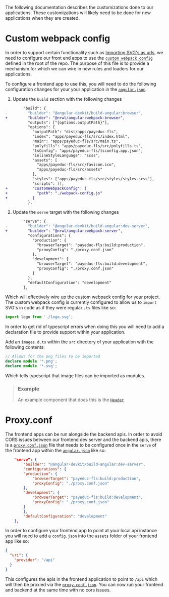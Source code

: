 The following documentation describes the customizations done to our applications. These customizations will likely need to be done for new applications when they are created.

# Custom webpack config

In order to support certain functionality such as [Importing SVG's as urls](https://www.npmjs.com/package/svg-url-loader), we need to configure our front end apps to use the [`custom webpack config`] defined in the root of the repo. The purpose of this file is to provide a mechanism for which we can wire in new rules and loaders for our applications.

To configure a frontend app to use this, you will need to do the following configuration changes for your your application in the [`angular.json`].

1. Update the `build` section with the following changes

```patch
        "build": {
-         "builder": "@angular-devkit/build-angular:browser",
+         "builder": "@nrwl/angular:webpack-browser",
          "outputs": ["{options.outputPath}"],
          "options": {
            "outputPath": "dist/apps/payeduc-fls",
            "index": "apps/payeduc-fls/src/index.html",
            "main": "apps/payeduc-fls/src/main.ts",
            "polyfills": "apps/payeduc-fls/src/polyfills.ts",
            "tsConfig": "apps/payeduc-fls/tsconfig.app.json",
            "inlineStyleLanguage": "scss",
            "assets": [
              "apps/payeduc-fls/src/favicon.ico",
              "apps/payeduc-fls/src/assets"
            ],
            "styles": ["apps/payeduc-fls/src/styles/styles.scss"],
            "scripts": [],
+           "customWebpackConfig": {
+             "path": "./webpack-config.js"
+           }
          },
```

2. Update the `serve` target with the following changes

```patch
        "serve": {
-         "builder": "@angular-devkit/build-angular:dev-server",
+         "builder": "@nrwl/angular:webpack-server",
          "configurations": {
            "production": {
              "browserTarget": "payeduc-fls:build:production",
              "proxyConfig": "./proxy.conf.json"
            },
            "development": {
              "browserTarget": "payeduc-fls:build:development",
              "proxyConfig": "./proxy.conf.json"
            }
          },
          "defaultConfiguration": "development"
        },

```

Which will effectively wire up the custom webpack config for your project. The custom webpack config is currently configured to allow us to `import` SVG's in code as if they were regular `.ts` files like so:

```ts
import logo from './logo.svg';
```

In order to get rid of typescript errors when doing this you will need to add a declaration file to provide support within your application.

Add an `images.d.ts` within the `src` directory of your application with the following contents:

```ts
// Allows for the png files to be imported
declare module '*.png';
declare module '*.svg';
```

Which tells typescript that image files can be imported as modules.

> ### Example
>
> An example component that does this is the [`Header`](../libs/aedigital/ui/src/lib/components/header/header.component.ts)

# Proxy.conf

The frontend apps can be run alongside the backend apis. In order to avoid CORS issues between our frontend dev server and the backend apis, there is a [`proxy.conf.json`] file that needs to be configured once in the `serve` of the frontend app within the [`angular.json`] like so:

```json
    "serve": {
        "builder": "@angular-devkit/build-angular:dev-server",
        "configurations": {
        "production": {
            "browserTarget": "payeduc-fls:build:production",
            "proxyConfig": "./proxy.conf.json"
        },
        "development": {
            "browserTarget": "payeduc-fls:build:development",
            "proxyConfig": "./proxy.conf.json"
        }
        },
        "defaultConfiguration": "development"
    },
```

In order to configure your frontend app to point at your local api instance you will need to add a `config.json` into the `assets` folder of your frontend app like so:

```json
{
  "uri": {
    "provider": "/api"
  }
}
```

This configures the apis in the frontend application to point to `/api` which will then be proxied via the [`proxy.conf.json`]. You can now run your frontend and backend at the same time with no cors issues.

[`proxy.conf.json`]: ../proxy.conf.json
[`angular.json`]: ../angular.json
[`custom webpack config`]: ../webpack-config.js
